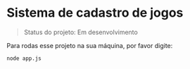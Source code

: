 <h1>Sistema de cadastro de jogos</h1>

> Status do projeto: Em desenvolvimento

Para rodas esse projeto na sua máquina, por favor digite:
```
node app.js
```
